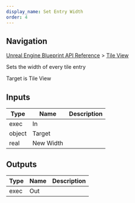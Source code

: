```yaml
---
display_name: Set Entry Width
order: 4
---
```

## Navigation

[Unreal Engine Blueprint API Reference](https://dev.epicgames.com/documentation/en-us/unreal-engine/BlueprintAPI) > [Tile View](https://dev.epicgames.com/documentation/en-us/unreal-engine/BlueprintAPI/TileView)

Sets the width of every tile entry

Target is Tile View

## Inputs

| Type | Name | Description |
| --- | --- | --- |
| exec | In |  |
| object | Target |  |
| real | New Width |  |

## Outputs

| Type | Name | Description |
| --- | --- | --- |
| exec | Out |  |
